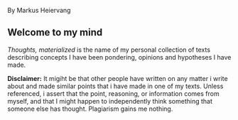 By Markus Heiervang  

## Welcome to my mind  

_Thoughts, materialized_ is the name of my personal collection of 
texts describing concepts I have been pondering, opinions and hypotheses I have made.


**Disclaimer:** It migiht be that other people have written on any matter i write about and made similar points that i have made in one of my texts. Unless referenced, i assert that the point, reasoning, or information comes from myself, and that I might happen to independently think something that someone else has thought. Plagiarism gains me nothing.